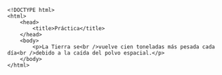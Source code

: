 <code>
&lt;!DOCTYPE html&gt;
&lt;html&gt;
    &lt;head&gt;
        &lt;title&gt;Práctica&lt;/title&gt;
    &lt;/head&gt;
    &lt;body&gt;
        &lt;p&gt;La Tierra se&lt;br /&gt;vuelve cien toneladas más pesada cada día&lt;br /&gt;debido a la caída del polvo espacial.&lt;/p&gt;
    &lt;/body&gt;
&lt;/html&gt;
</code>
